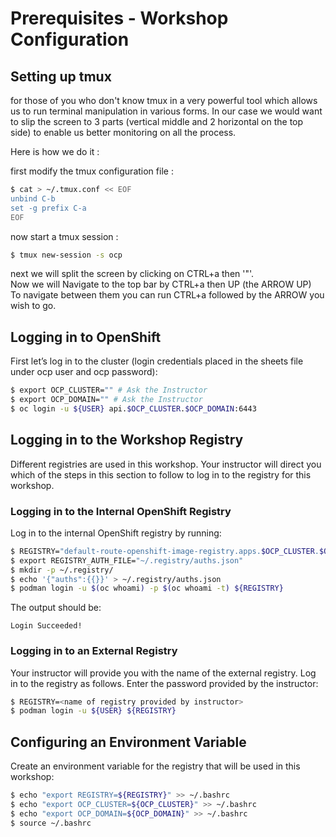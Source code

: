 # Prerequisites - Workshop Configuration

## Setting up tmux

for those of you who don't know tmux in a very powerful tool which allows us to run terminal manipulation in various forms. In our case we would want to slip the screen to 3 parts (vertical middle and 2 horizontal on the top side) to enable us better monitoring on all the process.

Here is how we do it :

first modify the tmux configuration file :

```bash
$ cat > ~/.tmux.conf << EOF
unbind C-b
set -g prefix C-a
EOF
```

now start a tmux session :

```bash
$ tmux new-session -s ocp
```

next we will split the screen by clicking on CTRL+a then '"'.  
Now we will Navigate to the top bar by CTRL+a then UP (the ARROW UP)  
To navigate between them you can run CTRL+a followed by the ARROW you wish to go.   

## Logging in to OpenShift
First let’s log in to the cluster (login credentials placed in the sheets file under ocp user and ocp password):
```bash
$ export OCP_CLUSTER="" # Ask the Instructor 
$ export OCP_DOMAIN="" # Ask the Instructor 
$ oc login -u ${USER} api.$OCP_CLUSTER.$OCP_DOMAIN:6443
```

## Logging in to the Workshop Registry
Different registries are used in this workshop. Your instructor will direct you which of the steps in this section to follow to log in to the registry for this workshop.

### Logging in to the Internal OpenShift Registry
Log in to the internal OpenShift registry by running:
```bash
$ REGISTRY="default-route-openshift-image-registry.apps.$OCP_CLUSTER.$OCP_DOMAIN"
$ export REGISTRY_AUTH_FILE="~/.registry/auths.json"
$ mkdir -p ~/.registry/
$ echo '{"auths":{{}}' > ~/.registry/auths.json
$ podman login -u $(oc whoami) -p $(oc whoami -t) ${REGISTRY}
```
The output should be:
```
Login Succeeded!
```

### Logging in to an External Registry
Your instructor will provide you with the name of the external registry. Log in to the registry as follows. Enter the password provided by the instructor:
```bash
$ REGISTRY=<name of registry provided by instructor>
$ podman login -u ${USER} ${REGISTRY}
```

## Configuring an Environment Variable
Create an environment variable for the registry that will be used in this workshop:
```bash
$ echo "export REGISTRY=${REGISTRY}" >> ~/.bashrc
$ echo "export OCP_CLUSTER=${OCP_CLUSTER}" >> ~/.bashrc
$ echo "export OCP_DOMAIN=${OCP_DOMAIN}" >> ~/.bashrc
$ source ~/.bashrc
```



